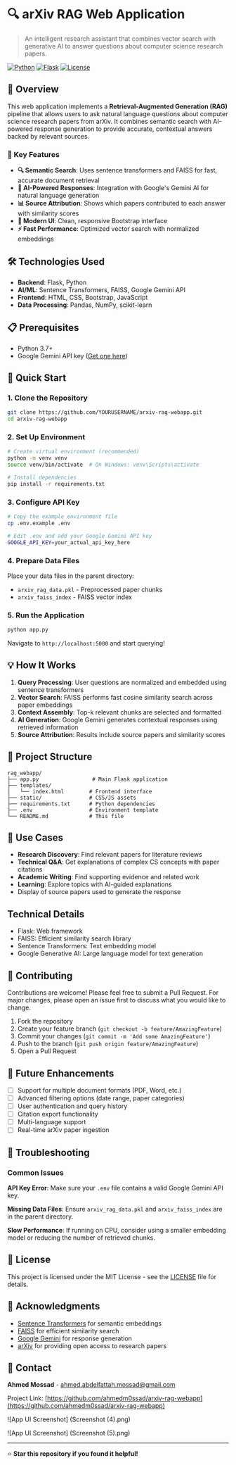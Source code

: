 # 🔍 arXiv RAG Web Application

> An intelligent research assistant that combines vector search with generative AI to answer questions about computer science research papers.

[![Python](https://img.shields.io/badge/Python-3.7+-blue.svg)](https://python.org)
[![Flask](https://img.shields.io/badge/Flask-2.0+-green.svg)](https://flask.palletsprojects.com)
[![License](https://img.shields.io/badge/License-MIT-yellow.svg)](LICENSE)

## 🚀 Overview

This web application implements a **Retrieval-Augmented Generation (RAG)** pipeline that allows users to ask natural language questions about computer science research papers from arXiv. It combines semantic search with AI-powered response generation to provide accurate, contextual answers backed by relevant sources.

### 🎯 Key Features

- **🔍 Semantic Search**: Uses sentence transformers and FAISS for fast, accurate document retrieval
- **🤖 AI-Powered Responses**: Integration with Google's Gemini AI for natural language generation
- **📊 Source Attribution**: Shows which papers contributed to each answer with similarity scores
- **🎨 Modern UI**: Clean, responsive Bootstrap interface
- **⚡ Fast Performance**: Optimized vector search with normalized embeddings

## 🛠️ Technologies Used

- **Backend**: Flask, Python
- **AI/ML**: Sentence Transformers, FAISS, Google Gemini API
- **Frontend**: HTML, CSS, Bootstrap, JavaScript
- **Data Processing**: Pandas, NumPy, scikit-learn

## 📋 Prerequisites

- Python 3.7+
- Google Gemini API key ([Get one here](https://makersuite.google.com/app/apikey))

## 🚀 Quick Start

### 1. Clone the Repository
```bash
git clone https://github.com/YOURUSERNAME/arxiv-rag-webapp.git
cd arxiv-rag-webapp
```

### 2. Set Up Environment
```bash
# Create virtual environment (recommended)
python -m venv venv
source venv/bin/activate  # On Windows: venv\Scripts\activate

# Install dependencies
pip install -r requirements.txt
```

### 3. Configure API Key
```bash
# Copy the example environment file
cp .env.example .env

# Edit .env and add your Google Gemini API key
GOOGLE_API_KEY=your_actual_api_key_here
```

### 4. Prepare Data Files
Place your data files in the parent directory:
- `arxiv_rag_data.pkl` - Preprocessed paper chunks
- `arxiv_faiss_index` - FAISS vector index

### 5. Run the Application
```bash
python app.py
```

Navigate to `http://localhost:5000` and start querying!

## 💡 How It Works

1. **Query Processing**: User questions are normalized and embedded using sentence transformers
2. **Vector Search**: FAISS performs fast cosine similarity search across paper embeddings
3. **Context Assembly**: Top-k relevant chunks are selected and formatted
4. **AI Generation**: Google Gemini generates contextual responses using retrieved information
5. **Source Attribution**: Results include source papers and similarity scores

## 🔧 Project Structure

```
rag_webapp/
├── app.py                 # Main Flask application
├── templates/
│   └── index.html        # Frontend interface
├── static/               # CSS/JS assets
├── requirements.txt      # Python dependencies
├── .env                  # Environment template
└── README.md             # This file
```

## 🎯 Use Cases

- **Research Discovery**: Find relevant papers for literature reviews
- **Technical Q&A**: Get explanations of complex CS concepts with paper citations
- **Academic Writing**: Find supporting evidence and related work
- **Learning**: Explore topics with AI-guided explanations
- Display of source papers used to generate the response

## Technical Details

- Flask: Web framework
- FAISS: Efficient similarity search library
- Sentence Transformers: Text embedding model
- Google Generative AI: Large language model for text generation

## 🤝 Contributing

Contributions are welcome! Please feel free to submit a Pull Request. For major changes, please open an issue first to discuss what you would like to change.

1. Fork the repository
2. Create your feature branch (`git checkout -b feature/AmazingFeature`)
3. Commit your changes (`git commit -m 'Add some AmazingFeature'`)
4. Push to the branch (`git push origin feature/AmazingFeature`)
5. Open a Pull Request

## 🔮 Future Enhancements

- [ ] Support for multiple document formats (PDF, Word, etc.)
- [ ] Advanced filtering options (date range, paper categories)
- [ ] User authentication and query history
- [ ] Citation export functionality
- [ ] Multi-language support
- [ ] Real-time arXiv paper ingestion

## 🚨 Troubleshooting

### Common Issues

**API Key Error**: Make sure your `.env` file contains a valid Google Gemini API key.

**Missing Data Files**: Ensure `arxiv_rag_data.pkl` and `arxiv_faiss_index` are in the parent directory.

**Slow Performance**: If running on CPU, consider using a smaller embedding model or reducing the number of retrieved chunks.

## 📄 License

This project is licensed under the MIT License - see the [LICENSE](LICENSE) file for details.

## 🙏 Acknowledgments

- [Sentence Transformers](https://www.sbert.net/) for semantic embeddings
- [FAISS](https://faiss.ai/) for efficient similarity search
- [Google Gemini](https://ai.google.dev/) for response generation
- [arXiv](https://arxiv.org/) for providing open access to research papers

## 📧 Contact

**Ahmed Mossad** - [ahmed.abdelfattah.mossad@gmail.com](mailto:ahmed.abdelfattah.mossad@gmail.com)

Project Link: [https://github.com/ahmedm0ssad/arxiv-rag-webapp](https://github.com/ahmedm0ssad/arxiv-rag-webapp)

![App UI Screenshot] (Screenshot (4).png)

![App UI Screenshot] (Screenshot (5).png)

---

⭐ **Star this repository if you found it helpful!**
